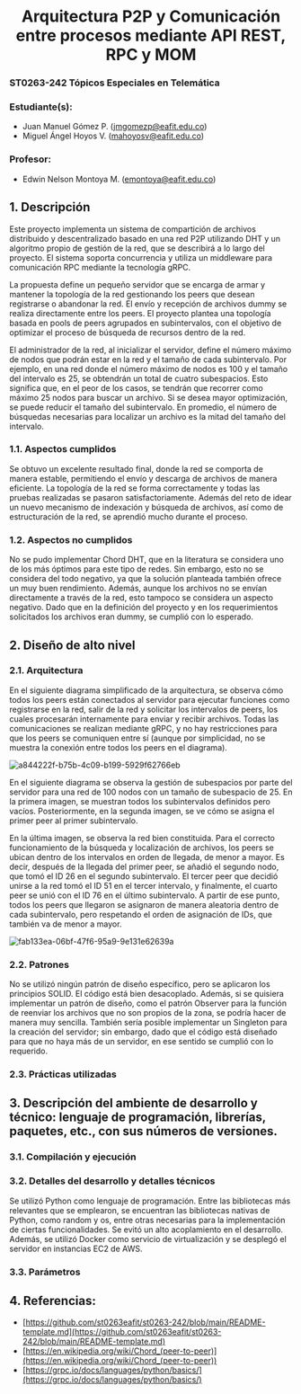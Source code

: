 <div align="center">

# Arquitectura P2P y Comunicación entre procesos mediante API REST, RPC y MOM

</div>

### ST0263-242 Tópicos Especiales en Telemática

### Estudiante(s):
- Juan Manuel Gómez P. (jmgomezp@eafit.edu.co)
- Miguel Ángel Hoyos V. (mahoyosv@eafit.edu.co)

### Profesor:
- Edwin Nelson Montoya M. (emontoya@eafit.edu.co)

## 1. Descripción

Este proyecto implementa un sistema de compartición de archivos distribuido y descentralizado basado en una red P2P utilizando DHT y un algoritmo propio de gestión de la red, que se describirá a lo largo del proyecto. El sistema soporta concurrencia y utiliza un middleware para comunicación RPC mediante la tecnología gRPC.

La propuesta define un pequeño servidor que se encarga de armar y mantener la topología de la red gestionando los peers que desean registrarse o abandonar la red. El envío y recepción de archivos dummy se realiza directamente entre los peers. El proyecto plantea una topología basada en pools de peers agrupados en subintervalos, con el objetivo de optimizar el proceso de búsqueda de recursos dentro de la red.

El administrador de la red, al inicializar el servidor, define el número máximo de nodos que podrán estar en la red y el tamaño de cada subintervalo. Por ejemplo, en una red donde el número máximo de nodos es 100 y el tamaño del intervalo es 25, se obtendrán un total de cuatro subespacios. Esto significa que, en el peor de los casos, se tendrán que recorrer como máximo 25 nodos para buscar un archivo. Si se desea mayor optimización, se puede reducir el tamaño del subintervalo. En promedio, el número de búsquedas necesarias para localizar un archivo es la mitad del tamaño del intervalo.

### 1.1. Aspectos cumplidos

Se obtuvo un excelente resultado final, donde la red se comporta de manera estable, permitiendo el envío y descarga de archivos de manera eficiente. La topología de la red se forma correctamente y todas las pruebas realizadas se pasaron satisfactoriamente. Además del reto de idear un nuevo mecanismo de indexación y búsqueda de archivos, así como de estructuración de la red, se aprendió mucho durante el proceso.

### 1.2. Aspectos no cumplidos

No se pudo implementar Chord DHT, que en la literatura se considera uno de los más óptimos para este tipo de redes. Sin embargo, esto no se considera del todo negativo, ya que la solución planteada también ofrece un muy buen rendimiento. Además, aunque los archivos no se envían directamente a través de la red, esto tampoco se considera un aspecto negativo. Dado que en la definición del proyecto y en los requerimientos solicitados los archivos eran dummy, se cumplió con lo esperado.

## 2. Diseño de alto nivel

### 2.1. Arquitectura

En el siguiente diagrama simplificado de la arquitectura, se observa cómo todos los peers están conectados al servidor para ejecutar funciones como registrarse en la red, salir de la red y solicitar los intervalos de peers, los cuales procesarán internamente para enviar y recibir archivos. Todas las comunicaciones se realizan mediante gRPC, y no hay restricciones para que los peers se comuniquen entre sí (aunque por simplicidad, no se muestra la conexión entre todos los peers en el diagrama).

![a844222f-b75b-4c09-b199-5929f62766eb](https://github.com/user-attachments/assets/00c0e4b3-72cd-4432-8610-aedb0fe3c284)

En el siguiente diagrama se observa la gestión de subespacios por parte del servidor para una red de 100 nodos con un tamaño de subespacio de 25. En la primera imagen, se muestran todos los subintervalos definidos pero vacíos. Posteriormente, en la segunda imagen, se ve cómo se asigna el primer peer al primer subintervalo.

En la última imagen, se observa la red bien constituida. Para el correcto funcionamiento de la búsqueda y localización de archivos, los peers se ubican dentro de los intervalos en orden de llegada, de menor a mayor. Es decir, después de la llegada del primer peer, se añadió el segundo nodo, que tomó el ID 26 en el segundo subintervalo. El tercer peer que decidió unirse a la red tomó el ID 51 en el tercer intervalo, y finalmente, el cuarto peer se unió con el ID 76 en el último subintervalo. A partir de ese punto, todos los peers que llegaron se asignaron de manera aleatoria dentro de cada subintervalo, pero respetando el orden de asignación de IDs, que también va de menor a mayor.

![fab133ea-06bf-47f6-95a9-9e131e62639a](https://github.com/user-attachments/assets/b231d9e2-1108-40d7-a7a9-9db9e265b0dd)

### 2.2. Patrones

No se utilizó ningún patrón de diseño específico, pero se aplicaron los principios SOLID. El código está bien desacoplado. Además, si se quisiera implementar un patrón de diseño, como el patrón Observer para la función de reenviar los archivos que no son propios de la zona, se podría hacer de manera muy sencilla. También sería posible implementar un Singleton para la creación del servidor; sin embargo, dado que el código está diseñado para que no haya más de un servidor, en ese sentido se cumplió con lo requerido.

### 2.3. Prácticas utilizadas

## 3. Descripción del ambiente de desarrollo y técnico: lenguaje de programación, librerías, paquetes, etc., con sus números de versiones.

### 3.1. Compilación y ejecución

### 3.2. Detalles del desarrollo y detalles técnicos

Se utilizó Python como lenguaje de programación. Entre las bibliotecas más relevantes que se emplearon, se encuentran las bibliotecas nativas de Python, como random y os, entre otras necesarias para la implementación de ciertas funcionalidades. Se evitó un alto acoplamiento en el desarrollo. Además, se utilizó Docker como servicio de virtualización y se desplegó el servidor en instancias EC2 de AWS.

### 3.3. Parámetros

## 4. Referencias:
- [https://github.com/st0263eafit/st0263-242/blob/main/README-template.md](https://github.com/st0263eafit/st0263-242/blob/main/README-template.md)
- [https://en.wikipedia.org/wiki/Chord_(peer-to-peer)](https://en.wikipedia.org/wiki/Chord_(peer-to-peer))
- [https://grpc.io/docs/languages/python/basics/](https://grpc.io/docs/languages/python/basics/)